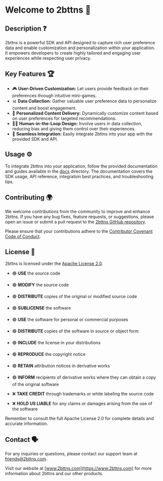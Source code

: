 # Welcome to 2bttns 👋

## Description ❓
2bttns is a powerful SDK and API designed to capture rich user preference data and enable customization and personalization within your application. It empowers developers to create highly tailored and engaging user experiences while respecting user privacy.

## Key Features 🏆
- 🎮 **User-Driven Customization:** Let users provide feedback on their preferences through intuitive mini-games.
- 📊 **Data Collection:** Gather valuable user preference data to personalize content and boost engagement.
- 🎯 **Personalized Content Delivery:** Dynamically customize content based on user preferences for targeted recommendations.
- 🙋‍♂️ **Human-in-the-Loop Design:** Involve users in data collection, reducing bias and giving them control over their experiences.
- 🤝 **Seamless Integration:** Easily integrate 2bttns into your app with the provided SDK and API.

## Usage ⚙️
To integrate 2bttns into your application, follow the provided documentation and guides available in the [docs](https://www.2bttns.com/docs/intro) directory. The documentation covers the SDK usage, API reference, integration best practices, and troubleshooting tips.

## Contributing 🌍
We welcome contributions from the community to improve and enhance 2bttns. If you have any bug fixes, feature requests, or suggestions, please open an issue or submit a pull request to the [2bttns GitHub repository](https://github.com/2bttns/2bttns).

Please ensure that your contributions adhere to the [Contributor Covenant Code of Conduct](./CODE_OF_CONDUCT.md).

## License 🤝
2bttns is licensed under the [Apache License 2.0](./2bttns_LICENSE.md).

- 🟢 **USE** the source code
- 🟢 **MODIFY** the source code
- 🟢 **DISTRIBUTE** copies of the original or modified source code
- 🟢 **SUBLICENSE** the software
- 🟢 **USE** the software for personal or commercial purposes
- 🟢 **DISTRIBUTE** copies of the software in source or object form
- 🟢 **INCLUDE** the license in your distributions
- 🟢 **REPRODUCE** the copyright notice
- 🟢 **RETAIN** attribution notices in derivative works
- 🟢 **INFORM** recipients of derivative works where they can obtain a copy of the original software

- ❌ **TAKE CREDIT** through trademarks or white labeling the source code
- ❌ **HOLD US LIABLE** for any claims or damages arising from the use of the software

Remember to consult the full Apache License 2.0 for complete details and accurate information.

## Contact 🗣️
For any inquiries or questions, please contact our support team at friends@2bttns.com.

Visit our website at [www.2bttns.com](https://www.2bttns.com) for more information about 2bttns and our other products.
